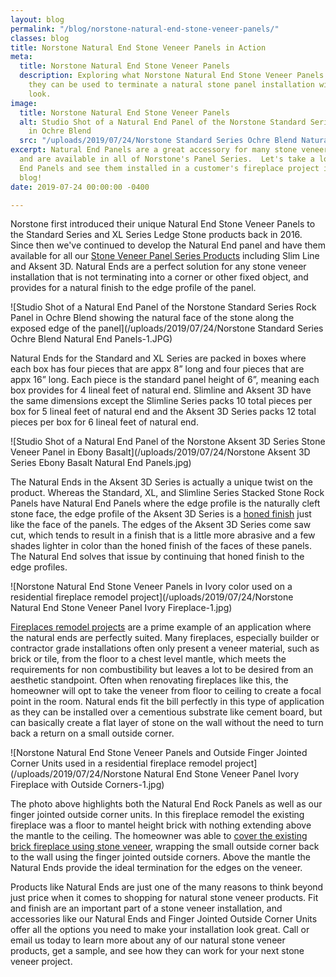 ```yaml
---
layout: blog
permalink: "/blog/norstone-natural-end-stone-veneer-panels/"
classes: blog
title: Norstone Natural End Stone Veneer Panels in Action
meta:
  title: Norstone Natural End Stone Veneer Panels
  description: Exploring what Norstone Natural End Stone Veneer Panels are and how
    they can be used to terminate a natural stone panel installation with a finished
    look.
image:
  title: Norstone Natural End Stone Veneer Panels
  alt: Studio Shot of a Natural End Panel of the Norstone Standard Series Rock Panel
    in Ochre Blend
  src: "/uploads/2019/07/24/Norstone Standard Series Ochre Blend Natural End Panels.JPG"
excerpt: Natural End Panels are a great accessory for many stone veneer installations
  and are available in all of Norstone's Panel Series.  Let's take a look at the Natural
  End Panels and see them installed in a customer's fireplace project in this week's
  blog!
date: 2019-07-24 00:00:00 -0400

---
```

Norstone first introduced their unique Natural End Stone Veneer Panels to the Standard Series and XL Series Ledge Stone products back in 2016. Since then we've continued to develop the Natural End panel and have them available for all our [Stone Veneer Panel Series Products](https://www.norstoneusa.com/products/) including Slim Line and Aksent 3D. Natural Ends are a perfect solution for any stone veneer installation that is not terminating into a corner or other fixed object, and provides for a natural finish to the edge profile of the panel.

![Studio Shot of a Natural End Panel of the Norstone Standard Series Rock Panel in Ochre Blend showing the natural face of the stone along the exposed edge of the panel](/uploads/2019/07/24/Norstone Standard Series Ochre Blend Natural End Panels-1.JPG)

Natural Ends for the Standard and XL Series are packed in boxes where each box has four pieces that are appx 8” long and four pieces that are appx 16” long. Each piece is the standard panel height of 6”, meaning each box provides for 4 lineal feet of natural end. Slimline and Aksent 3D have the same dimensions except the Slimline Series packs 10 total pieces per box for 5 lineal feet of natural end and the Aksent 3D Series packs 12 total pieces per box for 6 lineal feet of natural end.

![Studio Shot of a Natural End Panel of the Norstone Aksent 3D Series Stone Veneer Panel in Ebony Basalt](/uploads/2019/07/24/Norstone Aksent 3D Series Ebony Basalt Natural End Panels.jpg)

The Natural Ends in the Aksent 3D Series is actually a unique twist on the product. Whereas the Standard, XL, and Slimline Series Stacked Stone Rock Panels have Natural End Panels where the edge profile is the naturally cleft stone face, the edge profile of the Aksent 3D Series is a [honed finish](https://www.norstoneusa.com/blog/split-face-vs-honed-stone-veneer/) just like the face of the panels. The edges of the Aksent 3D Series come saw cut, which tends to result in a finish that is a little more abrasive and a few shades lighter in color than the honed finish of the faces of these panels. The Natural End solves that issue by continuing that honed finish to the edge profiles.

![Norstone Natural End Stone Veneer Panels in Ivory color used on a residential fireplace remodel project](/uploads/2019/07/24/Norstone Natural End Stone Veneer Panel Ivory Fireplace-1.jpg)

[Fireplaces remodel projects](https://www.norstoneusa.com/gallery/application/fireplace/) are a prime example of an application where the natural ends are perfectly suited. Many fireplaces, especially builder or contractor grade installations often only present a veneer material, such as brick or tile, from the floor to a chest level mantle, which meets the requirements for non combustibility but leaves a lot to be desired from an aesthetic standpoint. Often when renovating fireplaces like this, the homeowner will opt to take the veneer from floor to ceiling to create a focal point in the room. Natural ends fit the bill perfectly in this type of application as they can be installed over a cementious substrate like cement board, but can basically create a flat layer of stone on the wall without the need to turn back a return on a small outside corner.

![Norstone Natural End Stone Veneer Panels and Outside Finger Jointed Corner Units used in a residential fireplace remodel project](/uploads/2019/07/24/Norstone Natural End Stone Veneer Panel Ivory Fireplace with Outside Corners-1.jpg)

The photo above highlights both the Natural End Rock Panels as well as our finger jointed outside corner units. In this fireplace remodel the existing fireplace was a floor to mantel height brick with nothing extending above the mantle to the ceiling. The homeowner was able to [cover the existing brick fireplace using stone veneer](https://www.norstoneusa.com/blog/stone-veneer-over-brick-norstone-classroom-series/), wrapping the small outside corner back to the wall using the finger jointed outside corners.  Above the mantle the Natural Ends provide the ideal termination for the edges on the veneer.

Products like Natural Ends are just one of the many reasons to think beyond just price when it comes to shopping for natural stone veneer products. Fit and finish are an important part of a stone veneer installation, and accessories like our Natural Ends and Finger Jointed Outside Corner Units offer all the options you need to make your installation look great. Call or email us today to learn more about any of our natural stone veneer products, get a sample, and see how they can work for your next stone veneer project.